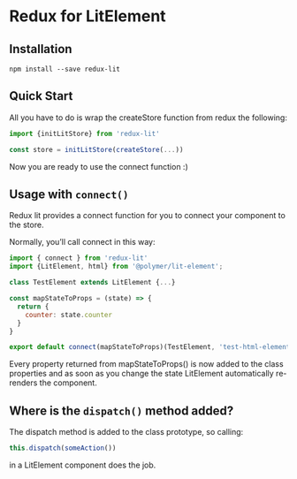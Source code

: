 # Redux for LitElement
## Installation
`npm install --save redux-lit`
## Quick Start
All you have to do is wrap the createStore function from redux the following: 

```js
import {initLitStore} from 'redux-lit'

const store = initLitStore(createStore(...))
```
Now you are ready to use the connect function :)
## Usage with `connect()`
Redux lit provides a connect function for you to connect your component to the store.

Normally, you’ll call connect in this way:
```js
import { connect } from 'redux-lit'
import {LitElement, html} from '@polymer/lit-element';

class TestElement extends LitElement {...}

const mapStateToProps = (state) => {
  return {
    counter: state.counter
  }
}

export default connect(mapStateToProps)(TestElement, 'test-html-element')  // Name of the custom html element that should be defined)
```
Every property returned from mapStateToProps() is now added to the class properties and as soon as you change the state LitElement automatically re-renders the component.

## Where is the `dispatch()` method added?
The dispatch method is added to the class prototype, so calling:
```js
this.dispatch(someAction())
```
in a LitElement component does the job.
